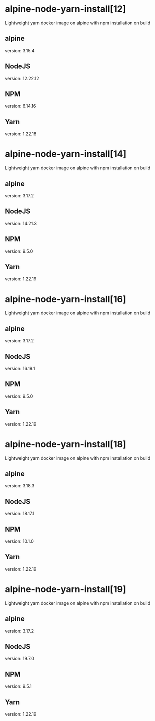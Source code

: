 # alpine-node-yarn-install[12]
Lightweight yarn docker image on alpine with npm installation on build

## alpine
version: 3.15.4

## NodeJS
version: 12.22.12

## NPM
version: 6.14.16

## Yarn
version: 1.22.18

# alpine-node-yarn-install[14]
Lightweight yarn docker image on alpine with npm installation on build

## alpine
version: 3.17.2

## NodeJS
version: 14.21.3

## NPM
version: 9.5.0

## Yarn
version: 1.22.19

# alpine-node-yarn-install[16]
Lightweight yarn docker image on alpine with npm installation on build

## alpine
version: 3.17.2

## NodeJS
version: 16.19.1

## NPM
version: 9.5.0

## Yarn
version: 1.22.19

# alpine-node-yarn-install[18]
Lightweight yarn docker image on alpine with npm installation on build

## alpine
version: 3.18.3

## NodeJS
version: 18.17.1

## NPM
version: 10.1.0

## Yarn
version: 1.22.19

# alpine-node-yarn-install[19]
Lightweight yarn docker image on alpine with npm installation on build

## alpine
version: 3.17.2

## NodeJS
version: 19.7.0

## NPM
version: 9.5.1

## Yarn
version: 1.22.19

